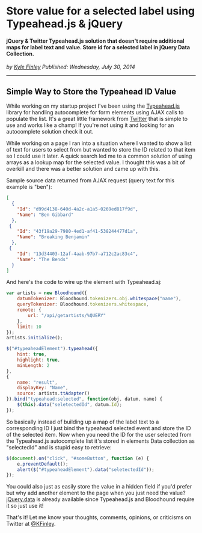 # Store value for a selected label using Typeahead.js & jQuery
#### jQuery & Twitter Typeahead.js solution that doesn't require additional maps for label text and value. Store id for a selected label in jQuery Data Collection.

*<div class="article-meta-data"> by <span class="article-meta-author" itemprop="author"><a href="https://twitter.com/kfinley" target="_blank" title="kfinley on Twitter">Kyle Finley</a></span> Published: <time itemprop="pubdate" datetime="7/30/2014 3:54:38 PM">Wednesday, July 30, 2014</time></div>*

---

## Simple Way to Store the Typeahead ID Value
While working on my startup project I've been using the [Typeahead.js](http://twitter.github.io/typeahead.js) library for handling autocomplete for form elements using AJAX calls to populate the list. It's a great little framework from [Twitter](http://twitter.com/) that is simple to use and works like a champ! If you're not using it and looking for an autocomplete solution check it out.

While working on a page I ran into a situation where I wanted to show a list of text for users to select from but wanted to store the ID related to that item so I could use it later. A quick search led me to a common solution of using arrays as a lookup map for the selected value. I thought this was a bit of overkill and there was a better solution and came up with this.

Sample source data returned from AJAX request (query text for this example is "ben"):

```json
[
  {
    "Id": "d99d4138-640d-4a2c-a1a5-0269ed817f9d",
    "Name": "Ben Gibbard"
  },
 {
    "Id": "43f19a29-7980-4ed1-af41-538244477d1a",
    "Name": "Breaking Benjamin"
  },
 {
    "Id": "13d34403-12af-4aab-97b7-a712c2ac83c4",
    "Name": "The Bends"
  }
]
```

And here's the code to wire up the element with Typeahead.sj:

```javascript
var artists = new Bloodhound({
    datumTokenizer: Bloodhound.tokenizers.obj.whitespace("name"),
    queryTokenizer: Bloodhound.tokenizers.whitespace,
    remote: {
        url: "/api/getartists/%QUERY"
    },
    limit: 10
});
artists.initialize();

$("#typeaheadElement").typeahead({
    hint: true,
    highlight: true,
    minLength: 2
},
{
    name: "result",
    displayKey: "Name",
    source: artists.ttAdapter()
}).bind("typeahead:selected", function(obj, datum, name) {
    $(this).data("seletectedId", datum.Id);
});
```

So basically instead of building up a map of the label text to a corresponding ID I just bind the typeahead selected event and store the ID of the selected item. Now when you need the ID for the user selected from the Typeahead.js autocomplete list it's stored in elements Data collection as "selectedId" and is stupid easy to retrieve:

```javascript
$(document).on("click", "#someButton", function (e) {
    e.preventDefault();
    alert($("#typeaheadElement").data("seletectedId"));
});
```

You could also just as easily store the value in a hidden field if you'd prefer but why add another element to the page when you just need the value? [jQuery.data](http://api.jquery.com/jquery.data/) is already available since Typeahead.js and Bloodhound require it so just use it!

That's it! Let me know your thoughts, comments, opinions, or criticisms on Twitter at [@KFinley](https://twitter.com/kfinley).
